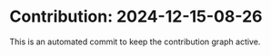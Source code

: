 # Contribution: 2024-12-15-08-26
This is an automated commit to keep the contribution graph active.
